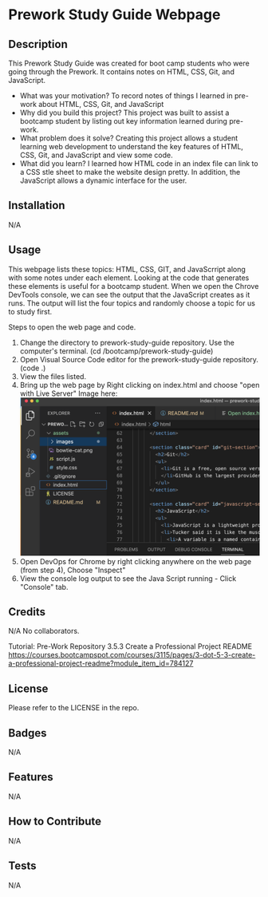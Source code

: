 # Prework Study Guide Webpage

## Description
This Prework Study Guide was created for boot camp students who were going through the Prework. It contains notes on HTML, CSS, Git, and JavaScript.

- What was your motivation? 
To record notes of things I learned in pre-work about HTML, CSS, Git, and JavaScript
- Why did you build this project? 
This project was built to assist a bootcamp student by listing out key information learned during pre-work.
- What problem does it solve?
Creating this project allows a student learning web development to understand the key features of HTML, CSS, Git, and JavaScript and view some code.
- What did you learn?
I learned how HTML code in an index file can link to a CSS stle sheet to make the website design pretty. In addition, the JavaScript allows a dynamic interface for the user.

## Installation 
N/A

## Usage
This webpage lists these topics: HTML, CSS, GIT, and JavaScrript along with some notes under each element. Looking at the code that generates these elements is useful for a bootcamp student. When we open the Chrove DevTools console, we can see the output that the JavaScript creates as it runs. The output will list the four topics and randomly choose a topic for  us to study first.

Steps to open the web page and code.

1. Change the directory to  prework-study-guide repository. Use the computer's terminal. (cd /bootcamp/prework-study-guide)
2. Open Visual Source Code editor for the prework-study-guide repository. (code .)
3. View the files listed.
4. Bring up the web page by Right clicking on index.html and choose "open with Live Server" Image here: ![alt text](assets/images/Open-with-Live-Server.png)
5. Open DevOps for Chrome by right clicking anywhere on the web page (from step 4), Choose "Inspect"
6. View the console log output to see the Java Script running - Click "Console" tab.

## Credits
N/A
No collaborators.

Tutorial:
Pre-Work Repository
3.5.3 Create a Professional Project README 
https://courses.bootcampspot.com/courses/3115/pages/3-dot-5-3-create-a-professional-project-readme?module_item_id=784127

## License
Please refer to the LICENSE in the repo.

## Badges
N/A

## Features
N/A

## How to Contribute
N/A

## Tests
N/A